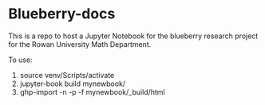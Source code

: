 # Blueberry-docs
This is a repo to host a Jupyter Notebook for the blueberry research project for the Rowan University Math Department.

To use:
1. source venv/Scripts/activate
2. jupyter-book build mynewbook/
3. ghp-import -n -p -f mynewbook/_build/html
